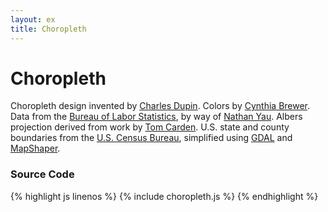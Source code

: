```yaml
---
layout: ex
title: Choropleth
---
```


# Choropleth

<div class="gallery" id="chart"> </div>
<link type="text/css" rel="stylesheet" href="choropleth.css"/>
<link type="text/css" rel="stylesheet" href="colorbrewer.css"/>
<script type="text/javascript" src="../d3.geo.js?1.15.0"> </script>
<script type="text/javascript" src="choropleth.js"> </script>

Choropleth design invented by [Charles Dupin](http://en.wikipedia.org/wiki/Charles_Dupin).
Colors by [Cynthia Brewer](http://colorbrewer.org/). Data from the
[Bureau of Labor Statistics](http://www.bls.gov/), by way of [Nathan
Yau](http://flowingdata.com/2009/11/12/how-to-make-a-us-county-thematic-map-using-free-tools/).
Albers projection derived from work by [Tom Carden](http://gist.github.com/476238).
U.S. state and county boundaries from the [U.S. Census Bureau](http://www.census.gov/),
simplified using [GDAL](http://www.gdal.org/) and [MapShaper](http://mapshaper.org/).

### Source Code

{% highlight js linenos %}
{% include choropleth.js %}
{% endhighlight %}
